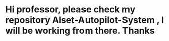 # Hi professor, please check my repository Alset-Autopilot-System , I will be working from there.  Thanks 
